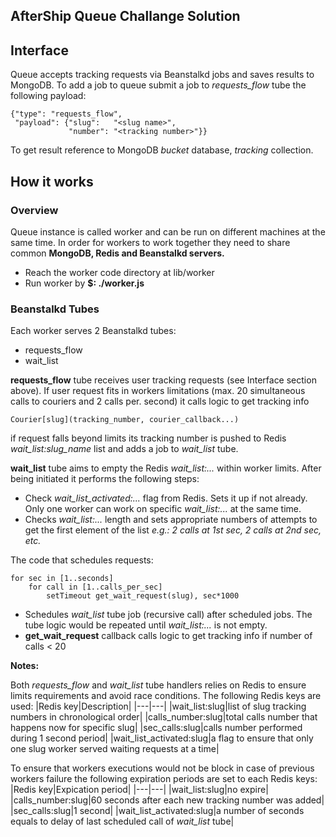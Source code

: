 AfterShip Queue Challange Solution
----------------------------------

## Interface

Queue accepts tracking requests via Beanstalkd jobs and saves results to MongoDB.
To add a job to queue submit a job to *requests_flow* tube the following payload:

    {"type": "requests_flow",
     "payload": {"slug":   "<slug name>",
                 "number": "<tracking number>"}}

To get result reference to MongoDB *bucket* database, *tracking* collection.

## How it works
### Overview

Queue instance is called worker and can be run on different machines at the same time. In order for workers to work together they need to share common **MongoDB, Redis and Beanstalkd servers.**

 - Reach the worker code directory at lib/worker
 - Run worker by **$: ./worker.js**

### Beanstalkd Tubes

Each worker serves 2 Beanstalkd tubes:

 - requests_flow
 - wait_list

**requests_flow** tube receives user tracking requests (see Interface section above). If user request fits in workers limitations (max. 20 simultaneous calls to couriers and 2 calls per. second) it calls logic to get tracking info

    Courier[slug](tracking_number, courier_callback...)

if request falls beyond limits its tracking number is pushed to Redis *wait_list:slug_name* list and adds a job to *wait_list* tube.

**wait_list** tube aims to empty the Redis *wait_list:...* within worker limits. After being initiated it performs the following steps:

 - Check *wait_list_activated:...* flag from Redis. Sets it up if not already. Only one worker can work on specific *wait_list:...* at the same time.
 - Checks *wait_list:...* length and sets appropriate numbers of attempts to get the first element of the list *e.g.: 2 calls at 1st sec, 2 calls at 2nd sec, etc.*

The code that schedules requests:

    for sec in [1..seconds]
		for call in [1..calls_per_sec]
			setTimeout get_wait_request(slug), sec*1000


 - Schedules *wait_list* tube job (recursive call) after scheduled jobs. The tube logic would be repeated until *wait_list:...* is not empty.
 - **get_wait_request** callback calls logic to get tracking info if number of calls < 20

**Notes:**

Both *requests_flow* and *wait_list* tube handlers relies on Redis to ensure limits requirements and avoid race conditions. The following Redis keys are used:
|Redis key|Description|
|---|---|
|wait_list:slug|list of slug tracking numbers in chronological order|
|calls_number:slug|total calls number that happens now for specific slug|
|sec_calls:slug|calls number performed during 1 second period|
|wait_list_activated:slug|a flag to ensure that only one slug worker served waiting requests at a time|

To ensure that workers executions would not be block in case of previous workers failure the following expiration periods are set to each Redis keys:
|Redis key|Expication period|
|---|---|
|wait_list:slug|no expire|
|calls_number:slug|60 seconds after each new tracking number was added|
|sec_calls:slug|1 second|
|wait_list_activated:slug|a number of seconds equals to delay of last scheduled call of *wait_list* tube|

 